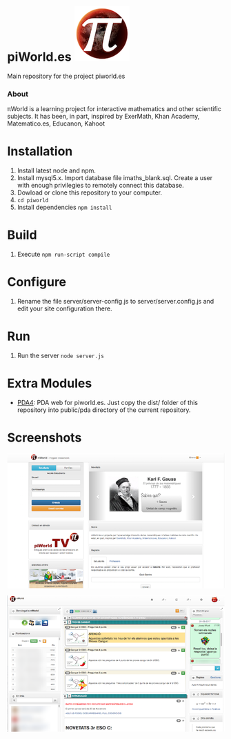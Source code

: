 # piWorld.es ![logo](/screenshots/logo.png)

Main repository for the project piworld.es

### About
πWorld is a learning project for interactive mathematics and other scientific subjects. It has been, in part, inspired by ExerMath, Khan Academy, Matematico.es, Educanon, Kahoot

# Installation
1. Install latest node and npm.
2. Install mysql5.x. Import database file imaths_blank.sql. Create a user with enough privilegies to remotely connect this database.
3. Dowload or clone this repository to your computer.
4. `cd piworld`
5. Install dependencies `npm install`

# Build
1. Execute `npm run-script compile`

# Configure
1. Rename the file server/server-config.js to server/server.config.js and edit your site configuration there.

# Run
1. Run the server `node server.js`

# Extra Modules
- [PDA4](https://github.com/jmulet/pda4): PDA web for piworld.es. Just copy the dist/ folder of this repository into public/pda directory of the current repository.

# Screenshots
![Login page](/screenshots/login.png)

![Teacher homepage](/screenshots/teacherhome.png)
